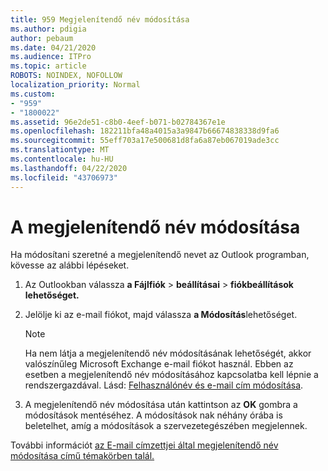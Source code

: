 ```yaml
---
title: 959 Megjelenítendő név módosítása
ms.author: pdigia
author: pebaum
ms.date: 04/21/2020
ms.audience: ITPro
ms.topic: article
ROBOTS: NOINDEX, NOFOLLOW
localization_priority: Normal
ms.custom:
- "959"
- "1800022"
ms.assetid: 96e2de51-c8b0-4eef-b071-b02784367e1e
ms.openlocfilehash: 182211bfa48a4015a3a9847b66674838338d9fa6
ms.sourcegitcommit: 55eff703a17e500681d8fa6a87eb067019ade3cc
ms.translationtype: MT
ms.contentlocale: hu-HU
ms.lasthandoff: 04/22/2020
ms.locfileid: "43706973"
---
```

# <a name="change-your-display-name"></a>A megjelenítendő név módosítása
  
Ha módosítani szeretné a megjelenítendő nevet az Outlook programban, kövesse az alábbi lépéseket.
  
1. Az Outlookban válassza **a Fájlfiók** \> **beállításai** \> **fiókbeállítások lehetőséget.**

2. Jelölje ki az e-mail fiókot, majd válassza **a Módosítás**lehetőséget.

    > [!NOTE]
    > Ha nem látja a megjelenítendő név módosításának lehetőségét, akkor valószínűleg Microsoft Exchange e-mail fiókot használ. Ebben az esetben a megjelenítendő név módosításához kapcsolatba kell lépnie a rendszergazdával. Lásd: [Felhasználónév és e-mail cím módosítása](https://docs.microsoft.com/office365/admin/add-users/change-a-user-name-and-email-address).
  
3. A megjelenítendő név módosítása után kattintson az **OK** gombra a módosítások mentéséhez. A módosítások nak néhány órába is beletelhet, amíg a módosítások a szervezetegészében megjelennek.

További információt [az E-mail címzettjei által megjelenítendő név módosítása című témakörben talál.](https://support.office.com/article/2b53331a-ba2a-4803-88dc-ac9fe376c8a9.aspx)
  